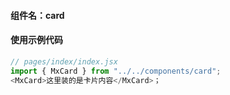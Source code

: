 #### 组件名：card

#### 使用示例代码

```js
// pages/index/index.jsx
import { MxCard } from "../../components/card";
<MxCard>这里装的是卡片内容</MxCard>；
```
